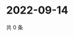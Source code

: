 # 2022-09-14

共 0 条

<!-- BEGIN WEIBO -->
<!-- 最后更新时间 Wed Sep 14 2022 22:24:57 GMT+0800 (China Standard Time) -->

<!-- END WEIBO -->
